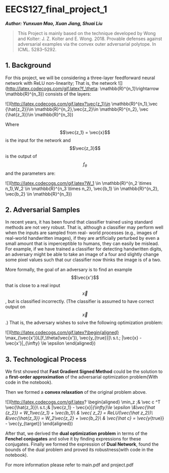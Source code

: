 # EECS127_final_project_1

***Author: Yunxuan Mao, Xuan Jiang, Shuai Liu***

>  This Project is mainly based on the technique developed by Wong and Kolter: J. Z. Kolter and E. Wong. 2018. Provable defenses against adversarial examples via the convex outer adversarial polytope. In ICML. 5283–5292.

## 1. Background

For this project, we will be considering a three-layer feedforward neural network with ReLU non-linearity; That is, the network ![](http://latex.codecogs.com/gif.latex?f_\theta: \mathbb{R}^{n_1}\rightarrow \mathbb{R}^{n_3}) consists of the layers:

![](http://latex.codecogs.com/gif.latex?\vec{z_1}\in \mathbb{R}^{n_1},\vec {\hat{z_2}}\in \mathbb{R}^{n_2},\vec{z_2}\in \mathbb{R}^{n_2}, \vec {\hat{z_3}}\in \mathbb{R}^{n_3})



Where $$\vec{z_1} = \vec{x}$$ is the input for the network and $$\vec{z_3}$$ is the output of $$f_\theta$$ and the parameters are:

![](http://latex.codecogs.com/gif.latex?W_1 \in \mathbb{R}^{n_2 \times n_1},W_2 \in \mathbb{R}^{n_3 \times n_2}, \vec{b_1} \in \mathbb{R}^{n_2}, \vec{b_2} \in \mathbb{R}^{n_3})



## 2. Adversarial Samples

In recent years, it has been found that classifier trained using standard methods are not very robust. That is, although a classifier may perform well when the inputs are sampled from real- world processes (e.g., images of real-world handwritten images), if they are artificially perturbed by even a small amount that is imperceptible to humans, they can easily be mislead. For example, if we have trained a classifier for detecting handwritten digits, an adversary might be able to take an image of a four and slightly change some pixel values such that our classifier now thinks the image is of a two.

More formally, the goal of an adversary is to find an example $$\vec{x'}$$ that is close to a real input $$\vec{x}$$, but is classified incorrectly. (The classifier is assumed to have correct output on$$\vec{x}$$.) That is, the adversary wishes to solve the following optimization problem:

![](http://latex.codecogs.com/gif.latex?\begin{aligned} \max_{\vec{x'}}L[f_\theta(\vec{x'}), \vec{y_{true}}]\\
s.t.\; \|\vec{x} - \vec{x'}\|_{\infty} \le \epsilon \end{aligned})



## 3. Technological Process

We first showed that **Fast Gradient Signed Method** could be the solution to a **first-order approximation** of the adversarial optimization problem(With code in the notebook).

 Then we formed a **convex relaxation** of the original problem above.

![](http://latex.codecogs.com/gif.latex? \begin{aligned}
\min_z \;& \vec c ^T \vec{\hat{z_3}}\\
s.t.\;& \|\vec{z_1} - \vec{x}\|_{\infty}\le \epsilon
\\&\vec{\hat {z_2}} = W_1\vec{z_1} + \vec{b_1}\\
& \vec{ z_2} = ReLU(\vec{\hat z_2})\\
&\vec{\hat{z_3}} = W_2\vec{z_2} + \vec{b_2}\\
& \vec{\hat c} = \vec{y_{true}} - \vec{y_{target}}
\end{aligned})



 After that, we derived the **dual optimization problem** in terms of the **Fenchel conjugates** and solve it by finding expressions for these conjugates. Finally we formed the expression of **Dual Network**, found the bounds of the dual problem and proved its robustness(with code in the notebook).

 For more information please refer to main.pdf and project.pdf